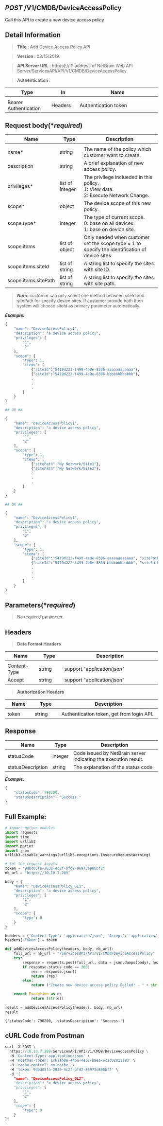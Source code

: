 
## ***POST*** /V1/CMDB/DeviceAccessPolicy
Call this API to create a new device access policy

## Detail Information

> **Title** : Add Device Access Policy API<br>

> **Version** : 08/15/2019.

> **API Server URL** : http(s)://IP address of NetBrain Web API Server/ServicesAPI/API/V1/CMDB/DeviceAccessPolicy

> **Authentication** : 

|**Type**|**In**|**Name**|
|------|------|------|
|<img width=100/>|<img width=100/>|<img width=500/>|
|Bearer Authentication| Headers | Authentication token | 

## Request body(****required***)

|**Name**|**Type**|**Description**|
|------|------|------|
|<img width=100/>|<img width=100/>|<img width=500/>|
| name* | string  | The name of the policy which customer want to create.|
| description | string  | A brief explanation of new access policy.|
| privileges* | list of integer  | The privilege inclueded in this policy.<br> 1: View data.<br> 2: Execute Network Change.|
| scope* | object  | The device scope of this new policy.|
| scope.type* | integer | The type of current scope.<br> 0: base on all devices. <br> 1: base on device site. |
| scope.items | list of object | Only needed when customer set the scope.type = 1 to specify the identification of device sites|
| scope.items.siteId | list of string | A string list to specify the sites with site ID.|
| scope.items.sitePath | list of string | A string list to specify the sites with site path. |
>***Note:*** customer can only select one method between siteId and sitePath for specify device sites. If customer provide both then system will choose siteId as primary parameter automatically.

***Example:*** 


```python
{
    "name": "DeviceAccessPolicy1",
    "description": "a device access policy",
    "privileges": [
        "1",
        "2"
    ],
    "scope": {
        "type": 1,
        "items": [
            {"siteId":"5419d222-f499-4e0e-8306-aaaaaaaaaaaa"},
            {"siteId":"5419d222-f499-4e0e-8306-bbbbbbbbbbbb"},
            .
            .
            .
        ]
    }
}

## OR ##

{
    "name": "DeviceAccessPolicy1",
    "description": "a device access policy",
    "privileges": [
        "1",
        "2"
    ],
    "scope": {
        "type": 1,
        "items": [
            {"sitePath":"My Network/Site1"},
            {"sitePath":"My Network/Site2"},
            .
            .
            .
        ]
    }
}

## OR ##

{
    "name": "DeviceAccessPolicy1",
    "description": "a device access policy",
    "privileges": [
        "1",
        "2"
    ],
    "scope": {
        "type": 1,
        "items": [
            {"siteId":"5419d222-f499-4e0e-8306-aaaaaaaaaaaa", "sitePath":"My Network/Site1"},
            {"siteId":"5419d222-f499-4e0e-8306-bbbbbbbbbbbb", "sitePath":"My Network/Site2"},
            .
            .
            .
        ]
    }
}
```

## Parameters(****required***)

> No required parameter.

## Headers

> **Data Format Headers**

|**Name**|**Type**|**Description**|
|------|------|------|
|<img width=100/>|<img width=100/>|<img width=500/>|
| Content-Type | string  | support "application/json" |
| Accept | string  | support "application/json" |

> **Authorization Headers**

|**Name**|**Type**|**Description**|
|------|------|------|
|<img width=100/>|<img width=100/>|<img width=500/>|
| token | string  | Authentication token, get from login API. |

## Response
|**Name**|**Type**|**Description**|
|------|------|------|
|statusCode| integer | Code issued by NetBrain server indicating the execution result.  |
|statusDescription| string | The explanation of the status code. |


***Example:***


```python
{
    "statusCode": 790200,
    "statusDescription": "Success."
}
```

## Full Example:


```python
# import python modules 
import requests
import time
import urllib3
import pprint
import json
urllib3.disable_warnings(urllib3.exceptions.InsecureRequestWarning)

# Set the request inputs
token = "9dbd05fa-2630-4c2f-bfd2-86973e886bf2"
nb_url = "https://10.10.7.209"

body = {
    "name": "DeviceAccessPolicy_GL1",
    "description": "a device access policy",
    "privileges": [
        "1",
        "2"
    ],
    "scope": {
        "type": 0
    }
}

headers = {'Content-Type': 'application/json', 'Accept': 'application/json'}
headers["Token"] = token

def addDevicesAccessPolicy(headers, body, nb_url):
    full_url = nb_url + "/ServicesAPI/API/V1/CMDB/DeviceAccessPolicy"
    try:
        response = requests.post(full_url, data = json.dumps(body), headers=headers, verify=False)
        if response.status_code == 200:
            res = response.json()
            return (res)
        else:
            return ("Create new device access policy Failed! - " + str(response.text))

    except Exception as e:
            return (str(e)) 
        
result = addDevicesAccessPolicy(headers, body, nb_url)
result
```




    {'statusCode': 790200, 'statusDescription': 'Success.'}



## cURL Code from Postman


```python
curl -X POST \
  https://10.10.7.209/ServicesAPI/API/V1/CMDB/DeviceAccessPolicy \
  -H 'Content-Type: application/json' \
  -H 'Postman-Token: 1c6aab8e-44ba-4ec7-b9ea-ec2c02813a93' \
  -H 'cache-control: no-cache' \
  -H 'token: 9dbd05fa-2630-4c2f-bfd2-86973e886bf2' \
  -d '{
    "name": "DeviceAccessPolicy_GL2",
    "description": "a device access policy",
    "privileges": [
        "1",
        "2"
    ],
    "scope": {
        "type": 0
    }
}'
```
